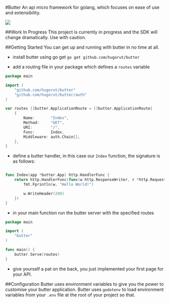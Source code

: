 #Butter
An api micro framework for golang, which focuses on ease of use and extensibility.

![](http://i.imgur.com/TGmKgMi.png?2)

##Work In Progress
This project is currently in progress and the SDK will change dramatically. Use with caution.

##Getting Started
You can get up and running with butter in no time at all.

* install butter using go get
`go get github.com/hugorut/butter`

* add a routing file in your package which defines a `routes` variable

```go
package main

import (
	"github.com/hugorut/butter"
	"github.com/hugorut/butter/auth"
)

var routes []butter.ApplicationRoute = []butter.ApplicationRoute{
	{
		Name:       "Index",
		Method:     "GET",
		URI:        "/",
		Func:       Index,
		Middleware: auth.Chain{},
	},
}
```

* define a butter handler, in this case our `Index` function, the signature is as follows:

```go

func Index(app *butter.App) http.HandlerFunc {
	return http.HandlerFunc(func(w http.ResponseWriter, r *http.Request) {
        fmt.Fprintln(w, "Hello World!")

		w.WriteHeader(200)
	})
}
```

* in your main function run the butter server with the specified routes

```go
package main

import (
	"butter"
)

func main() {
	butter.Serve(routes)
}
```

* give yourself a pat on the back, you just implemented your first page for your API.

##Configuration
Butter uses environment variables to give you the power to customise your butter application.
Butter uses `godotenv` to load environment variables from your `.env` file at the root of your project so that.


